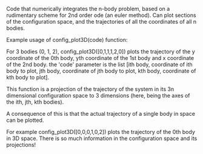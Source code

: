 Code that numerically integrates the n-body problem, based on a rudimentary scheme for 2nd order ode (an euler method). Can plot sections of the configuration space, and
the trajectories of all the coordinates of all n bodies.

Example usage of config_plot3D(code) function:

For 3 bodies (0, 1, 2), config_plot3D([0,1,1,1,2,0]) plots the trajectory of the y coordinate of the 0th body, yth coordinate of the 1st body and x coordinate of the 2nd body.
the 'code' parameter is the list [ith body, coordinate of ith body to plot, jth body, coordinate of jth body to plot, kth body, coordinate of kth body to plot].

This function is a projection of the trajectory of the system in its 3n dimensional configuration space to 3 dimensions (here, being the axes of the ith, jth, kth bodies).

A consequence of this is that the actual trajectory of a single body in space can be plotted.

For example config_plot3D([0,0,0,1,0,2]) plots the trajectory of the 0th body in 3D space. 
There is so much information in the configuration space and its projections!
